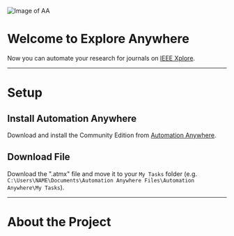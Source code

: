 ![Image of AA](https://www.automationanywhere.com/images/automation-anywhere-logo-corporate-two-line-lg.png)

# Welcome to Explore Anywhere

Now you can automate your research for journals on [IEEE Xplore](http://ieeexplore.ieee.org/).

---

# Setup

## Install Automation Anywhere

Download and install the Community Edition from [Automation Anywhere](https://www.automationanywhere.com/de/lp/rpa-editions-comparison).

## Download File

Download the ".atmx" file and move it to your `My Tasks` folder (e.g. `C:\Users\NAME\Documents\Automation Anywhere Files\Automation Anywhere\My Tasks`).

---

# About the Project

